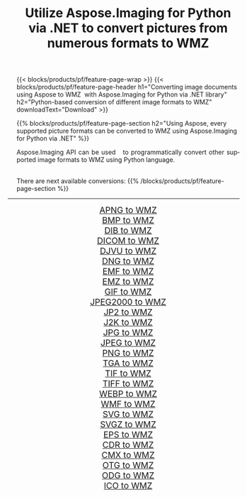 ﻿---
title: Utilize Aspose.Imaging for Python via .NET to convert pictures from numerous formats to WMZ 
weight: 3920
url: /python-net/conversion/to/wmz/ 
lang: en
langdirlevel: 2
locales: zh-hans,ja,it,ru,de,es,fr,nl,id,lt,pl,pt,vi,tr,ko,zh-hant,ar,hi,th,sv,cs,uk,he
description: You can use Aspose.Imaging for Python via .NET library to convert from a variety of formats to WMZ
---

{{< blocks/products/pf/feature-page-wrap >}}
{{< blocks/products/pf/feature-page-header h1="Converting image documents using Aspose to WMZ  with Aspose.Imaging for Python via .NET library" h2="Python-based conversion of different image formats to WMZ" downloadText="Download" >}}


{{% blocks/products/pf/feature-page-section  h2="Using Aspose, every supported picture formats can be converted to WMZ using Aspose.Imaging for Python via .NET" %}}
<p align=justify>Aspose.Imaging API can be used   to programmatically convert other supported image formats to WMZ using Python language.</p>
<br/>
There are next available conversions:
{{% /blocks/products/pf/feature-page-section %}}
<div class="container-fluid productfamilypage bg-gray">
    <div class="convertypes bg-gray agp-content section">
        <div class="container">
		<hr style="margin-left:-20px;"/>
		<div class="row other-converters" style="gap: 10px;font-size: 19px;text-align:center;">
		    <div class='col-md-2 other-converter remove-lp remove-rp'><a href="/imaging/python-net/conversion/apng-to-wmz/" style="padding:15px;">APNG to WMZ</a></div>
<div class='col-md-2 other-converter remove-lp remove-rp'><a href="/imaging/python-net/conversion/bmp-to-wmz/" style="padding:15px;">BMP to WMZ</a></div>
<div class='col-md-2 other-converter remove-lp remove-rp'><a href="/imaging/python-net/conversion/dib-to-wmz/" style="padding:15px;">DIB to WMZ</a></div>
<div class='col-md-2 other-converter remove-lp remove-rp'><a href="/imaging/python-net/conversion/dicom-to-wmz/" style="padding:15px;">DICOM to WMZ</a></div>
<div class='col-md-2 other-converter remove-lp remove-rp'><a href="/imaging/python-net/conversion/djvu-to-wmz/" style="padding:15px;">DJVU to WMZ</a></div>
<div class='col-md-2 other-converter remove-lp remove-rp'><a href="/imaging/python-net/conversion/dng-to-wmz/" style="padding:15px;">DNG to WMZ</a></div>
<div class='col-md-2 other-converter remove-lp remove-rp'><a href="/imaging/python-net/conversion/emf-to-wmz/" style="padding:15px;">EMF to WMZ</a></div>
<div class='col-md-2 other-converter remove-lp remove-rp'><a href="/imaging/python-net/conversion/emz-to-wmz/" style="padding:15px;">EMZ to WMZ</a></div>
<div class='col-md-2 other-converter remove-lp remove-rp'><a href="/imaging/python-net/conversion/gif-to-wmz/" style="padding:15px;">GIF to WMZ</a></div>
<div class='col-md-2 other-converter remove-lp remove-rp'><a href="/imaging/python-net/conversion/jpeg2000-to-wmz/" style="padding:15px;">JPEG2000 to WMZ</a></div>
<div class='col-md-2 other-converter remove-lp remove-rp'><a href="/imaging/python-net/conversion/jp2-to-wmz/" style="padding:15px;">JP2 to WMZ</a></div>
<div class='col-md-2 other-converter remove-lp remove-rp'><a href="/imaging/python-net/conversion/j2k-to-wmz/" style="padding:15px;">J2K to WMZ</a></div>
<div class='col-md-2 other-converter remove-lp remove-rp'><a href="/imaging/python-net/conversion/jpg-to-wmz/" style="padding:15px;">JPG to WMZ</a></div>
<div class='col-md-2 other-converter remove-lp remove-rp'><a href="/imaging/python-net/conversion/jpeg-to-wmz/" style="padding:15px;">JPEG to WMZ</a></div>
<div class='col-md-2 other-converter remove-lp remove-rp'><a href="/imaging/python-net/conversion/png-to-wmz/" style="padding:15px;">PNG to WMZ</a></div>
<div class='col-md-2 other-converter remove-lp remove-rp'><a href="/imaging/python-net/conversion/tga-to-wmz/" style="padding:15px;">TGA to WMZ</a></div>
<div class='col-md-2 other-converter remove-lp remove-rp'><a href="/imaging/python-net/conversion/tif-to-wmz/" style="padding:15px;">TIF to WMZ</a></div>
<div class='col-md-2 other-converter remove-lp remove-rp'><a href="/imaging/python-net/conversion/tiff-to-wmz/" style="padding:15px;">TIFF to WMZ</a></div>
<div class='col-md-2 other-converter remove-lp remove-rp'><a href="/imaging/python-net/conversion/webp-to-wmz/" style="padding:15px;">WEBP to WMZ</a></div>
<div class='col-md-2 other-converter remove-lp remove-rp'><a href="/imaging/python-net/conversion/wmf-to-wmz/" style="padding:15px;">WMF to WMZ</a></div>
<div class='col-md-2 other-converter remove-lp remove-rp'><a href="/imaging/python-net/conversion/svg-to-wmz/" style="padding:15px;">SVG to WMZ</a></div>
<div class='col-md-2 other-converter remove-lp remove-rp'><a href="/imaging/python-net/conversion/svgz-to-wmz/" style="padding:15px;">SVGZ to WMZ</a></div>
<div class='col-md-2 other-converter remove-lp remove-rp'><a href="/imaging/python-net/conversion/eps-to-wmz/" style="padding:15px;">EPS to WMZ</a></div>
<div class='col-md-2 other-converter remove-lp remove-rp'><a href="/imaging/python-net/conversion/cdr-to-wmz/" style="padding:15px;">CDR to WMZ</a></div>
<div class='col-md-2 other-converter remove-lp remove-rp'><a href="/imaging/python-net/conversion/cmx-to-wmz/" style="padding:15px;">CMX to WMZ</a></div>
<div class='col-md-2 other-converter remove-lp remove-rp'><a href="/imaging/python-net/conversion/otg-to-wmz/" style="padding:15px;">OTG to WMZ</a></div>
<div class='col-md-2 other-converter remove-lp remove-rp'><a href="/imaging/python-net/conversion/odg-to-wmz/" style="padding:15px;">ODG to WMZ</a></div>
<div class='col-md-2 other-converter remove-lp remove-rp'><a href="/imaging/python-net/conversion/ico-to-wmz/" style="padding:15px;">ICO to WMZ</a></div>
                </div>
        </div>
    </div>
</div>
<br/>

